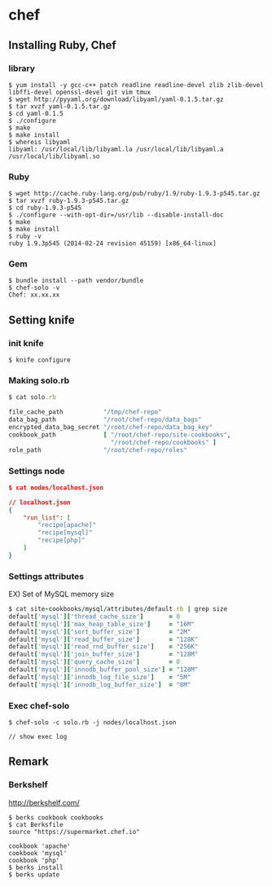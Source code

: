
# chef

## Installing Ruby, Chef

### library

```
$ yum install -y gcc-c++ patch readline readline-devel zlib zlib-devel libffi-devel openssl-devel git vim tmux
$ wget http://pyyaml.org/download/libyaml/yaml-0.1.5.tar.gz
$ tar xvzf yaml-0.1.5.tar.gz
$ cd yaml-0.1.5
$ ./configure
$ make
$ make install
$ whereis libyaml
libyaml: /usr/local/lib/libyaml.la /usr/local/lib/libyaml.a /usr/local/lib/libyaml.so
```

### Ruby

```
$ wget http://cache.ruby-lang.org/pub/ruby/1.9/ruby-1.9.3-p545.tar.gz
$ tar xvzf ruby-1.9.3-p545.tar.gz
$ cd ruby-1.9.3-p545
$ ./configure --with-opt-dir=/usr/lib --disable-install-doc
$ make
$ make install
$ ruby -v
ruby 1.9.3p545 (2014-02-24 revision 45159) [x86_64-linux]
```

### Gem

```
$ bundle install --path vendor/bundle
$ chef-solo -v
Chef: xx.xx.xx
```

## Setting knife


### init knife

```
$ knife configure
```

### Making solo.rb

```ruby
$ cat solo.rb

file_cache_path           "/tmp/chef-repo"
data_bag_path             "/root/chef-repo/data_bags"
encrypted_data_bag_secret "/root/chef-repo/data_bag_key"
cookbook_path             [ "/root/chef-repo/site-cookbooks",
                            "/root/chef-repo/cookbooks" ]
role_path                 "/root/chef-repo/roles"
```

### Settings node

```json
$ cat nodes/localhost.json

// localhost.json
{
    "run_list": [
        "recipe[apache]"
        "recipe[mysql]"
        "recipe[php]"
    ]
}
```

### Settings attributes

EX) Set of MySQL memory size

```ruby
$ cat site-cookbooks/mysql/attributes/default.rb | grep size
default['mysql']['thread_cache_size']       = 0
default['mysql']['max_heap_table_size']     = "16M"
default['mysql']['sort_buffer_size']        = "2M"
default['mysql']['read_buffer_size']        = "128K"
default['mysql']['read_rnd_buffer_size']    = "256K"
default['mysql']['join_buffer_size']        = "128M"
default['mysql']['query_cache_size']        = 0
default['mysql']['innodb_buffer_pool_size'] = "128M"
default['mysql']['innodb_log_file_size']    = "5M"
default['mysql']['innodb_log_buffer_size']  = "8M"
```

### Exec chef-solo

```
$ chef-solo -c solo.rb -j nodes/localhost.json

// show exec log
```

## Remark

### Berkshelf

http://berkshelf.com/

```
$ berks cookbook cookbooks
$ cat Berksfile
source "https://supermarket.chef.io"

cookbook 'apache'
cookbook 'mysql'
cookbook 'php'
$ berks install
$ berks update
```
